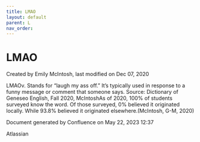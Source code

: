 ```yaml
---
title: LMAO
layout: default
parent: L
nav_order:
---
```


# LMAO

Created by  Emily McIntosh, last modified on Dec 07, 2020

LMAOv. Stands for “laugh my ass off.” It’s typically used in response to a funny message or comment that someone says. Source: Dictionary of Geneseo English, Fall 2020, McIntoshAs of 2020, 100% of students surveyed know the word. Of those surveyed, 0% believed it originated locally. While 93.8% believed it originated elsewhere.(McIntosh, G-M, 2020)

Document generated by Confluence on May 22, 2023 12:37

Atlassian
